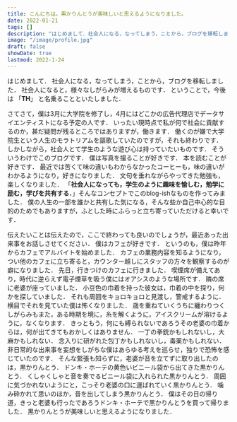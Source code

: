 ```yaml
---
title: こんにちは。黒かりんとうが美味しいと思えるようになりました。
date: 2022-01-21
tags: []
description: "はじめまして．社会人になる，なってしまう，ことから，ブログを移転しました．"
image: "/image/profile.jpg"
draft: false
showDate: true
lastmod: 2022-1-24
---
```


はじめまして．
社会人になる，なってしまう，ことから，ブログを移転しました．
社会人になると，様々なしがらみが増えるものです．
ということで，今後は 「**TH**」 と名乗ることといたしました．

さてさて，僕は3月に大学院を修了し，4月にはどこかの広告代理店でデータサイエンティストになる予定の人です．
いったい現時点で私が何で社会に貢献するのか，甚だ疑問が残るところではありますが，働きます．
働くのが嫌で大学院生という人生のモラトリアムを謳歌していたのですが，それも終わりです．
しかしながら，社会人とて学生のような遊び心は持っていたいものです．
そういうわけでこのブログです．
僕は写真を撮ることが好きです．
本を読むことが好きです．
最近では苦くて味の違いもわからなかったコーヒーも，味の違いがわかるようになり，好きになりました．
文句を垂れながらやってきた勉強も，楽しくなりました．
「**社会人になっても，学生のように趣味を愉しむ，勉学に励む，学びを共有する．**」そんなコンセプトでこのblog-ishなものを作ってみました．
僕の人生の一部を誰かと共有した気になる，そんな些か自己中心的な目的のためでもありますが，ふとした時にふらっと立ち寄っていただけると幸いです．

伝えたいことは伝えたので，ここで終わっても良いのでしょうが，最近あった出来事をお話しさせてください．
僕はカフェが好きです．
というのも，僕は昨年からカフェでアルバイトを始めました．
カフェの業務内容を知るようになり，つい他のカフェに立ち寄ると，カウンター越しにスタッフの方々を観察するのが癖になりました．
先日，行きつけのカフェに行きました．
喫煙席が備えてあり，時代に逆らえず電子煙草を吸う僕にはオアシスのような場所です．
隣の席に老婆が座っていました．
小豆色の巾着を持った彼女は，巾着の中を探り，何かを探していました．
それも周囲をキョロキョロと見渡し，警戒するように．
横目でそれを見ていた僕は怖くなりました．
歳を重ねていくうちに纏わりつくしがらみもまた，ある時期を境に，糸を解くように，アイスクリームが溶けるように，なくなります．
きっともう，何にも縛られないであろうその老婆の巾着からは，何が出てきてもおかしくはありません．
一丁の拳銃かもしれないし，大麻かもしれない．
念入りに研がれた包丁かもしれないし，毒薬かもしれない．
非日常的な出来事を妄想をしがちな僕はあらゆる考えを巡らせ，独りで恐怖を感じていたのです．
そんな緊張も知らずに，老婆が音を立てずに取り出したのは，黒かりんとう．
ドンキ・ホーテの黄色いビニール袋から出てきた黒かりんとう．
くしゃくしゃと音を奏でるビニール袋に入れられた黒かりんとう．
周囲に気づかれないようにと，こっそり老婆の口に運ばれていく黒かりんとう．
噛み砕かれて思いのほか，音を出してしまう黒かりんとう．
僕はその日の帰り道，きっと老婆も行ったであろうドンキ・ホーテで黒かりんとうを買って帰りました．
黒かりんとうが美味しいと思えるようになりました．